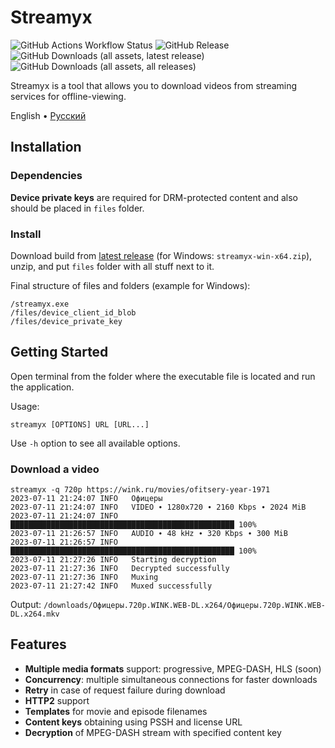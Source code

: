 # Streamyx

![GitHub Actions Workflow Status](https://img.shields.io/github/actions/workflow/status/vitalygashkov/streamyx/publish.yml?branch=main&logo=github&style=flat&color=grey)
![GitHub Release](https://img.shields.io/github/v/release/vitalygashkov/streamyx?style=flat&color=grey)
![GitHub Downloads (all assets, latest release)](https://img.shields.io/github/downloads/vitalygashkov/streamyx/latest/total?style=flat&color=grey)
![GitHub Downloads (all assets, all releases)](https://img.shields.io/github/downloads/vitalygashkov/streamyx/total?style=flat&color=grey)

Streamyx is a tool that allows you to download videos from streaming services for offline-viewing.

<div align="left">
  <span>English</span> •
  <a href="https://github.com/vitalygashkov/streamyx/tree/main/docs/README.ru.md">Pусский</a>
</div>

## Installation

### Dependencies

**Device private keys** are required for DRM-protected content and also should be placed in `files` folder.

### Install

Download build from [latest release](https://github.com/vitalygashkov/streamyx/releases/latest) (for Windows: `streamyx-win-x64.zip`), unzip, and put `files` folder with all stuff next to it.

Final structure of files and folders (example for Windows):

```
/streamyx.exe
/files/device_client_id_blob
/files/device_private_key
```

## Getting Started

Open terminal from the folder where the executable file is located and run the application.

Usage:

```shell
streamyx [OPTIONS] URL [URL...]
```

Use `-h` option to see all available options.

### Download a video

```shell
streamyx -q 720p https://wink.ru/movies/ofitsery-year-1971
2023-07-11 21:24:07 INFO   Офицеры
2023-07-11 21:24:07 INFO   VIDEO ∙ 1280x720 ∙ 2160 Kbps ∙ 2024 MiB
2023-07-11 21:24:07 INFO   ██████████████████████████████████████████████████ 100%
2023-07-11 21:26:57 INFO   AUDIO ∙ 48 kHz ∙ 320 Kbps ∙ 300 MiB
2023-07-11 21:26:57 INFO   ██████████████████████████████████████████████████ 100%
2023-07-11 21:27:26 INFO   Starting decryption
2023-07-11 21:27:36 INFO   Decrypted successfully
2023-07-11 21:27:36 INFO   Muxing
2023-07-11 21:27:42 INFO   Muxed successfully
```

Output: `/downloads/Офицеры.720p.WINK.WEB-DL.x264/Офицеры.720p.WINK.WEB-DL.x264.mkv`

## Features

- **Multiple media formats** support: progressive, MPEG-DASH, HLS (soon)
- **Concurrency**: multiple simultaneous connections for faster downloads
- **Retry** in case of request failure during download
- **HTTP2** support
- **Templates** for movie and episode filenames
- **Content keys** obtaining using PSSH and license URL
- **Decryption** of MPEG-DASH stream with specified content key
